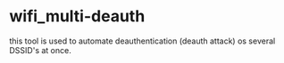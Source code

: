 # wifi_multi-deauth
this tool is used to automate deauthentication (deauth attack) os several DSSID's at once.
